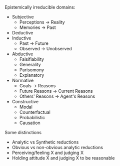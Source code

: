 Epistemically irreducible domains:

- Subjective
    - Perceptions -> Reality
    - Memories -> Past
- Deductive
- Inductive
    - Past -> Future
    - Observed -> Unobserved
- Abductive
	- Falsifiability
	- Generality
	- Parisomony
	- Explanatory
- Normative
    - Goals -> Reasons
    - Future Reasons -> Current Reasons
    - Others' Reasons -> Agent's Reasons
- Constructive
    - Modal
    - Counterfactual
    - Probabilistic
    - Causation

Some distinctions
- Analytic vs Synthetic reductions
- Obvious vs non-obvious analytic reductions
- Perceiving/feeling X and judging X
- Holding attitude X and judging X to be reasonable